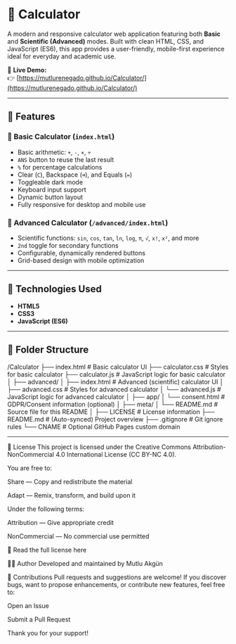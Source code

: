 # 📱 Calculator

<!-- DO NOT EDIT THIS FILE DIRECTLY -->
<!-- This README is auto-generated from meta/README.md -->

A modern and responsive calculator web application featuring both **Basic** and **Scientific (Advanced)** modes. Built with clean HTML, CSS, and JavaScript (ES6), this app provides a user-friendly, mobile-first experience ideal for everyday and academic use.

🔗 **Live Demo:**  
👉 [https://mutlurenegado.github.io/Calculator/](https://mutlurenegado.github.io/Calculator/)

---

## 🧮 Features

### 🔹 Basic Calculator (`index.html`)
- Basic arithmetic: `+`, `-`, `×`, `÷`
- `ANS` button to reuse the last result
- `%` for percentage calculations
- Clear (`C`), Backspace (`⌫`), and Equals (`=`)
- Toggleable dark mode
- Keyboard input support
- Dynamic button layout
- Fully responsive for desktop and mobile use

### 🔸 Advanced Calculator (`/advanced/index.html`)
- Scientific functions: `sin`, `cos`, `tan`, `ln`, `log`, `π`, `√`, `x!`, `x²`, and more
- `2nd` toggle for secondary functions
- Configurable, dynamically rendered buttons
- Grid-based design with mobile optimization

---

## 🚀 Technologies Used

- **HTML5**
- **CSS3**
- **JavaScript (ES6)**

---

## 📁 Folder Structure

/Calculator
├── index.html # Basic calculator UI
├── calculator.css # Styles for basic calculator
├── calculator.js # JavaScript logic for basic calculator
│
├── advanced/
│ ├── index.html # Advanced (scientific) calculator UI
│ ├── advanced.css # Styles for advanced calculator
│ └── advanced.js # JavaScript logic for advanced calculator
│
├── app/
│ └── consent.html # GDPR/Consent information (optional)
│
├── meta/
│ └── README.md # Source file for this README
│
├── LICENSE # License information
├── README.md # (Auto-synced) Project overview
├── .gitignore # Git ignore rules
└── CNAME # Optional GitHub Pages custom domain

---

📜 License
This project is licensed under the Creative Commons Attribution-NonCommercial 4.0 International License (CC BY-NC 4.0).

You are free to:

Share — Copy and redistribute the material

Adapt — Remix, transform, and build upon it

Under the following terms:

Attribution — Give appropriate credit

NonCommercial — No commercial use permitted

🔗 Read the full license here

👨‍💻 Author
Developed and maintained by Mutlu Akgün

🙌 Contributions
Pull requests and suggestions are welcome!
If you discover bugs, want to propose enhancements, or contribute new features, feel free to:

Open an Issue

Submit a Pull Request

Thank you for your support!

